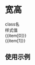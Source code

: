 # 宽高

<script setup>
import { useData } from 'vitepress'
import { ref } from 'vue'

const { page } = useData()


const list = ref([
['wh-4.04', 'width:4.04rpx;height:4.04rpx;'],
['wh-4.04rem', 'width:4.04rem;height:4.04rem;'],
['wh-4', 'width:4rpx;height:4rpx;'],
['wh-4vh', 'width:4vh;height:4vh;'],
['wh-21vw', 'width:21vw;height:21vw;'],
['wh-21rem', 'width:21rem;height:21rem;'],
['wh-21px', 'width:21px;height:21px;'],
['wh-21rpx', 'width:21rpx;height:21rpx;'],
['wh-40%', 'width:40%;height:40%;'],
])
</script>

<!-- 命名规律：`gap-{数值}` -->
 
<div class="a-flex a-row a-jc-sb a-border-b a-h-30"  >
  <div class="a-flex-1">class名</div>
  <div class="a-flex-1">样式值</div>
</div>
<div class=" a-flex-1" style="overflow-y:auto;max-height: 300px">
  <div class="a-flex a-row a-jc-sb a-border-b a-h-30" v-for="(item, index) in list" :key="index" >
    <div class="a-flex-1">{{item[0]}}</div>
    <div class="a-flex-1">{{item[1]}}</div>
  </div>
</div>

## 使用示例
